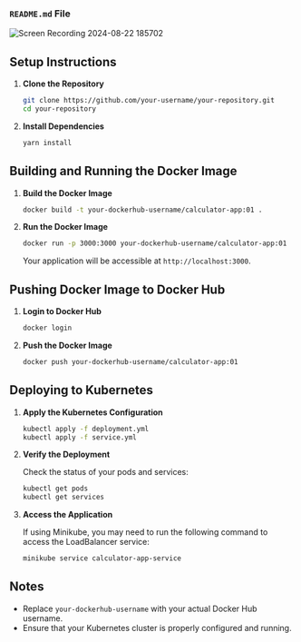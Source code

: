 

### `README.md` File

![Screen Recording 2024-08-22 185702](https://github.com/user-attachments/assets/2e61226d-e32c-4ad8-a72d-4f84518d301e)


## Setup Instructions

1. **Clone the Repository**

   ```bash
   git clone https://github.com/your-username/your-repository.git
   cd your-repository
   ```

2. **Install Dependencies**

   ```bash
   yarn install
   ```

## Building and Running the Docker Image

1. **Build the Docker Image**

   ```bash
   docker build -t your-dockerhub-username/calculator-app:01 .
   ```

2. **Run the Docker Image**

   ```bash
   docker run -p 3000:3000 your-dockerhub-username/calculator-app:01
   ```

   Your application will be accessible at `http://localhost:3000`.

## Pushing Docker Image to Docker Hub

1. **Login to Docker Hub**

   ```bash
   docker login
   ```

2. **Push the Docker Image**

   ```bash
   docker push your-dockerhub-username/calculator-app:01
   ```

## Deploying to Kubernetes

1. **Apply the Kubernetes Configuration**

   ```bash
   kubectl apply -f deployment.yml
   kubectl apply -f service.yml
   ```

2. **Verify the Deployment**

   Check the status of your pods and services:

   ```bash
   kubectl get pods
   kubectl get services
   ```

3. **Access the Application**

   If using Minikube, you may need to run the following command to access the LoadBalancer service:

   ```bash
   minikube service calculator-app-service
   ```

## Notes

- Replace `your-dockerhub-username` with your actual Docker Hub username.
- Ensure that your Kubernetes cluster is properly configured and running.

